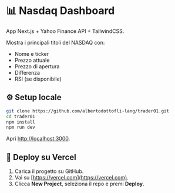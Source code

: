 # 📊 Nasdaq Dashboard

App Next.js + Yahoo Finance API + TailwindCSS.

Mostra i principali titoli del NASDAQ con:
- Nome e ticker
- Prezzo attuale
- Prezzo di apertura
- Differenza
- RSI (se disponibile)

## ⚙️ Setup locale

```bash
git clone https://github.com/albertodottofli-lang/trader01.git
cd trader01
npm install
npm run dev
```

Apri [http://localhost:3000](http://localhost:3000).

## 🚀 Deploy su Vercel

1. Carica il progetto su GitHub.
2. Vai su [https://vercel.com](https://vercel.com).
3. Clicca **New Project**, seleziona il repo e premi **Deploy**.
